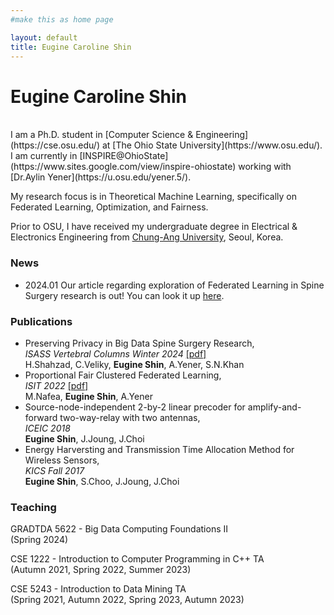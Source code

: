 ```yaml
---
#make this as home page

layout: default
title: Eugine Caroline Shin
---
```


# Eugine Caroline Shin
<br>
I am a Ph.D. student in [Computer Science & Engineering](https://cse.osu.edu/) at [The Ohio State University](https://www.osu.edu/). I am currently in [INSPIRE@OhioState](https://www.sites.google.com/view/inspire-ohiostate) working with [Dr.Aylin Yener](https://u.osu.edu/yener.5/).

My research focus is in Theoretical Machine Learning, specifically on Federated Learning, Optimization, and Fairness.  

Prior to OSU, I have received my undergraduate degree in Electrical & Electronics Engineering from [Chung-Ang University](https://neweng.cau.ac.kr/index.do), Seoul, Korea.

### News
* 2024.01 Our article regarding exploration of Federated Learning in Spine Surgery research is out! You can look it up [here](https://issuu.com/isassorg/docs/vertebral_columns_winter_2024/23).

### Publications
* Preserving Privacy in Big Data Spine Surgery Research, 
<br> <em>ISASS Vertebral Columns Winter 2024</em> [[pdf]](https://issuu.com/isassorg/docs/vertebral_columns_winter_2024/23)
<br> H.Shahzad, C.Veliky, <strong>Eugine Shin</strong>, A.Yener, S.N.Khan
* Proportional Fair Clustered Federated Learning, 
<br> <em>ISIT 2022</em> [[pdf]](https://drive.google.com/file/d/18Z0k9MvAVdYzMBQkVGdJM3hi4jKopZrD/view)
<br> M.Nafea, <strong>Eugine Shin</strong>, A.Yener 
* Source-node-independent 2-by-2 linear precoder for amplify-and-forward two-way-relay with two antennas, 
<br> <em>ICEIC 2018</em>
<br> <strong>Eugine Shin</strong>, J.Joung, J.Choi
* Energy Harversting and Transmission Time Allocation Method for Wireless Sensors, <br> <em>KICS Fall 2017</em>
<br> <strong>Eugine Shin</strong>, S.Choo, J.Joung, J.Choi

### Teaching
GRADTDA 5622 - Big Data Computing Foundations II
<br>(Spring 2024)

CSE 1222 - Introduction to Computer Programming in C++ TA 
<br>(Autumn 2021, Spring 2022, Summer 2023)

CSE 5243 - Introduction to Data Mining TA
<br>(Spring 2021, Autumn 2022, Spring 2023, Autumn 2023)